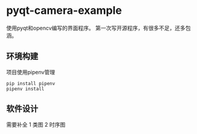 # pyqt-camera-example
使用pyqt和opencv编写的界面程序。
第一次写开源程序，有很多不足，还多包涵。

## 环境构建
项目使用pipenv管理

```
pip install pipenv
pipenv install 
```
## 软件设计
需要补全
1 类图
2 时序图
